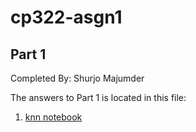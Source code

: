 # cp322-asgn1

## Part 1

Completed By: Shurjo Majumder

The answers to Part 1 is located in this file:
1. [knn notebook](notebooks/knn_notebook.ipynb)


